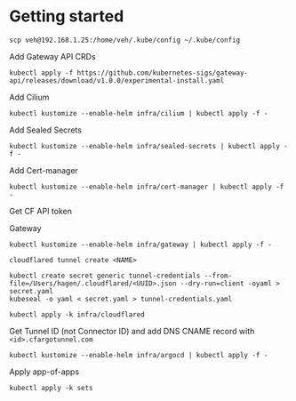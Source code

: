 # Getting started

```shell
scp veh@192.168.1.25:/home/veh/.kube/config ~/.kube/config
```

Add Gateway API CRDs

```shell
kubectl apply -f https://github.com/kubernetes-sigs/gateway-api/releases/download/v1.0.0/experimental-install.yaml
```

Add Cilium

```shell
kubectl kustomize --enable-helm infra/cilium | kubectl apply -f -
```

Add Sealed Secrets

```shell
kubectl kustomize --enable-helm infra/sealed-secrets | kubectl apply -f -
```

Add Cert-manager

```shell
kubectl kustomize --enable-helm infra/cert-manager | kubectl apply -f -
```

Get CF API token

Gateway

```shell
kubectl kustomize --enable-helm infra/gateway | kubectl apply -f -
```

```shell
cloudflared tunnel create <NAME>
```
```shell
kubectl create secret generic tunnel-credentials --from-file=/Users/hagen/.cloudflared/<UUID>.json --dry-run=client -oyaml > secret.yaml 
kubeseal -o yaml < secret.yaml > tunnel-credentials.yaml
```

```shell
kubectl apply -k infra/cloudflared
```

Get Tunnel ID (not Connector ID) and add DNS CNAME record with `<id>.cfargotunnel.com`

```shell
kubectl kustomize --enable-helm infra/argocd | kubectl apply -f -
```

Apply app-of-apps
```shell
kubectl apply -k sets
```